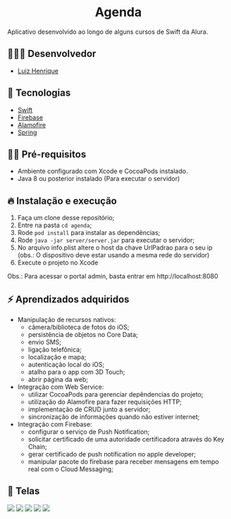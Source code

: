 <h1 align="center">
  Agenda
</h1>

Aplicativo desenvolvido ao longo de alguns cursos de Swift da Alura.

## 👨🏼‍💻 Desenvolvedor

- [Luiz Henrique](https://github.com/luizhsou1)

## 🚀 Tecnologias

- [Swift](https://www.apple.com/swift/)
- [Firebase](https://firebase.google.com/)
- [Alamofire](https://github.com/Alamofire/Alamofire)
- [Spring](https://spring.io/)

## ✋🏻 Pré-requisitos

- Ambiente configurado com Xcode e CocoaPods instalado.
- Java 8 ou posterior instalado (Para executar o servidor)

## 🔥 Instalação e execução

1. Faça um clone desse repositório;
2. Entre na pasta `cd agenda`;
3. Rode `pod install` para instalar as dependências;
4. Rode `java -jar server/server.jar` para executar o servidor;
5. No arquivo info.plist altere o host da chave UrlPadrao para o seu ip (obs.: O dispositivo deve estar usando a mesma rede do servidor)
6. Execute o projeto no Xcode

Obs.: Para acessar o portal admin, basta entrar em http://localhost:8080

## ⚡️ Aprendizados adquiridos

- Manipulação de recursos nativos:
  - câmera/biblioteca de fotos do iOS;
  - persistência de objetos no Core Data;
  - envio SMS;
  - ligação telefônica;
  - localização e mapa;
  - autenticação local do iOS;
  - atalho para o app com 3D Touch;
  - abrir página da web;
- Integração com Web Service:
  - utilizar CocoaPods para gerenciar depêndencias do projeto;
  - utilização do Alamofire para fazer requisições HTTP;
  - implementação de CRUD junto a servidor;
  - sincronização de informações quando não estiver internet;
- Integração com Firebase:
  - configurar o serviço de Push Notification;
  - solicitar certificado de uma autoridade certificadora através do Key Chain;
  - gerar certificado de push notification no apple developer;
  - manipular pacote do firebase para receber mensagens em tempo real com o Cloud Messaging;

## 📱 Telas

![](./images/tela-principal.png)
![](./images/cadastro-aluno.png)
![](./images/menu-camera.png)
![](./images/busca-por-nome.png)
![](./images/menu-principal.png)
